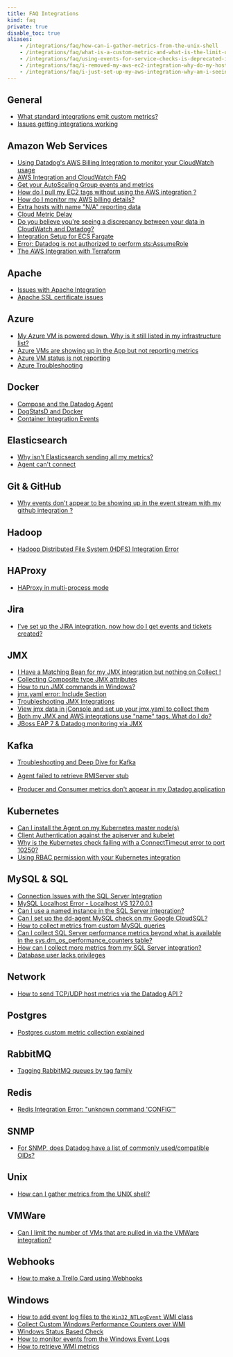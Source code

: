 ```yaml
---
title: FAQ Integrations
kind: faq
private: true
disable_toc: true
aliases:
    - /integrations/faq/how-can-i-gather-metrics-from-the-unix-shell
    - /integrations/faq/what-is-a-custom-metric-and-what-is-the-limit-on-the-number-of-custom-metrics-i-can-have
    - /integrations/faq/using-events-for-service-checks-is-deprecated-in-favor-of-monitors
    - /integrations/faq/i-removed-my-aws-ec2-integration-why-do-my-hosts-still-have-aws-tags
    - /integrations/faq/i-just-set-up-my-aws-integration-why-am-i-seeing-duplicate-hosts
---
```


## General

* [What standard integrations emit custom metrics?][1]
* [Issues getting integrations working][2]

## Amazon Web Services

* [Using Datadog's AWS Billing Integration to monitor your CloudWatch usage][3]
* [AWS Integration and CloudWatch FAQ][4]
* [Get your AutoScaling Group events and metrics][5]
* [How do I pull my EC2 tags without using the AWS integration ?][6]
* [How do I monitor my AWS billing details?][7]
* [Extra hosts with name "N/A" reporting data][8]
* [Cloud Metric Delay][9]
* [Do you believe you're seeing a discrepancy between your data in CloudWatch and Datadog?][10]
* [Integration Setup for ECS Fargate][11]
* [Error: Datadog is not authorized to perform sts:AssumeRole][12]
* [The AWS Integration with Terraform][13]

## Apache

* [Issues with Apache Integration][14]
* [Apache SSL certificate issues][15]

## Azure
* [My Azure VM is powered down. Why is it still listed in my infrastructure list?][16]
* [Azure VMs are showing up in the App but not reporting metrics][17]
* [Azure VM status is not reporting][18]
* [Azure Troubleshooting][19]

## Docker

* [Compose and the Datadog Agent][20]
* [DogStatsD and Docker][21]
* [Container Integration Events][22]

## Elasticsearch

* [Why isn't Elasticsearch sending all my metrics?][23]
* [Agent can't connect][24]

## Git & GitHub

* [Why events don't appear to be showing up in the event stream with my github integration ?][25]

## Hadoop
* [Hadoop Distributed File System (HDFS) Integration Error][26]

## HAProxy

* [HAProxy in multi-process mode][27]

## Jira
* [I've set up the JIRA integration, now how do I get events and tickets created?][28]

## JMX

* [I Have a Matching Bean for my JMX integration but nothing on Collect !][29]
* [Collecting Composite type JMX attributes][30]
* [How to run JMX commands in Windows?][31]
* [jmx.yaml error: Include Section][32]
* [Troubleshooting JMX Integrations][33]
* [View jmx data in jConsole and set up your jmx.yaml to collect them][34]
* [Both my JMX and AWS integrations use "name" tags. What do I do?][35]
* [JBoss EAP 7 & Datadog monitoring via JMX][36]

## Kafka

* [Troubleshooting and Deep Dive for Kafka][37]

* [Agent failed to retrieve RMIServer stub][38]
* [Producer and Consumer metrics don't appear in my Datadog application][39]

## Kubernetes

* [Can I install the Agent on my Kubernetes master node(s)][40]
* [Client Authentication against the apiserver and kubelet][41]
* [Why is the Kubernetes check failing with a ConnectTimeout error to port 10250?][42]
* [Using RBAC permission with your Kubernetes integration][43]

## MySQL & SQL

* [Connection Issues with the SQL Server Integration][44]
* [MySQL Localhost Error - Localhost VS 127.0.0.1][45]
* [Can I use a named instance in the SQL Server integration?][46]
* [Can I set up the dd-agent MySQL check on my Google CloudSQL?][47]
* [How to collect metrics from custom MySQL queries][48]
* [Can I collect SQL Server performance metrics beyond what is available in the sys.dm_os_performance_counters table?][49]
* [How can I collect more metrics from my SQL Server integration?][50]
* [Database user lacks privileges][51]

## Network
* [How to send TCP/UDP host metrics via the Datadog API ?][52]

## Postgres
* [Postgres custom metric collection explained][53]

## RabbitMQ

* [Tagging RabbitMQ queues by tag family][54]

## Redis

* [Redis Integration Error: "unknown command 'CONFIG'"][55]

## SNMP

* [For SNMP, does Datadog have a list of commonly used/compatible OIDs?  ][56]

## Unix
* [How can I gather metrics from the UNIX shell?][57]

## VMWare
* [Can I limit the number of VMs that are pulled in via the VMWare integration?][58]

## Webhooks
* [How to make a Trello Card using Webhooks][59]

## Windows

* [How to add event log files to the `Win32_NTLogEvent` WMI class][60]
* [Collect Custom Windows Performance Counters over WMI][61]
* [Windows Status Based Check][62]
* [How to monitor events from the Windows Event Logs][63]
* [How to retrieve WMI metrics][64]

[1]: /integrations/faq/what-standard-integrations-emit-custom-metrics
[2]: /integrations/faq/issues-getting-integrations-working
[3]: /integrations/faq/using-datadog-s-aws-billing-integration-to-monitor-your-cloudwatch-usage
[4]: /integrations/faq/aws-integration-and-cloudwatch-faq
[5]: /integrations/faq/get-your-autoscaling-group-events-and-metrics
[6]: /integrations/faq/how-do-i-pull-my-ec2-tags-without-using-the-aws-integration
[7]: /integrations/faq/how-do-i-monitor-my-aws-billing-details
[8]: /integrations/faq/extra-hosts-with-name-n-a-reporting-data
[9]: /integrations/faq/cloud-metric-delay
[10]: /integrations/faq/do-you-believe-you-re-seeing-a-discrepancy-between-your-data-in-cloudwatch-and-datadog
[11]: /integrations/faq/integration-setup-ecs-fargate
[12]: /integrations/faq/error-datadog-not-authorized-sts-assume-role
[13]: /integrations/faq/aws-integration-with-terraform
[14]: /integrations/faq/issues-with-apache-integration
[15]: /integrations/faq/apache-ssl-certificate-issues
[16]: /integrations/faq/my-azure-vm-is-powered-down-why-is-it-still-listed-in-my-infrastructure-list
[17]: /integrations/faq/azure-vms-are-showing-up-in-the-app-but-not-reporting-metrics
[18]: /integrations/faq/azure-vm-status-is-not-reporting
[19]: /integrations/faq/azure-troubleshooting
[20]: /integrations/faq/compose-and-the-datadog-agent
[21]: /integrations/faq/dogstatsd-and-docker
[22]: /integrations/faq/container-integration-event
[23]: /integrations/faq/why-isn-t-elasticsearch-sending-all-my-metrics
[24]: /integrations/faq/elastic-agent-can-t-connect
[25]: /integrations/faq/why-events-don-t-appear-to-be-showing-up-in-the-event-stream-with-my-github-integration
[26]: /integrations/faq/hadoop-distributed-file-system-hdfs-integration-error
[27]: /integrations/faq/haproxy-multi-process
[28]: /integrations/faq/i-ve-set-up-the-jira-integration-now-how-do-i-get-events-and-tickets-created
[29]: /integrations/faq/i-have-a-matching-bean-for-my-jmx-integration-but-nothing-on-collect
[30]: /integrations/faq/collecting-composite-type-jmx-attributes
[31]: /integrations/faq/how-to-run-jmx-commands-in-windows
[32]: /integrations/faq/jmx-yaml-error-include-section
[33]: /integrations/faq/troubleshooting-jmx-integrations
[34]: /integrations/faq/view-jmx-data-in-jconsole-and-set-up-your-jmx-yaml-to-collect-them
[35]: /integrations/faq/both-my-jmx-and-aws-integrations-use-name-tags-what-do-i-do
[36]: /integrations/faq/jboss-eap-7-datadog-monitoring-via-jmx
[37]: /integrations/faq/troubleshooting-and-deep-dive-for-kafka
[38]: /integrations/faq/agent-failed-to-retrieve-rmierver-stub
[39]: /integrations/faq/producer-and-consumer-metrics-don-t-appear-in-my-datadog-application
[40]: /integrations/faq/can-i-install-the-agent-on-my-kubernetes-master-node-s
[41]: /integrations/faq/client-authentication-against-the-apiserver-and-kubelet
[42]: /integrations/faq/why-is-the-kubernetes-check-failing-with-a-connecttimeout-error-to-port-10250
[43]: /integrations/faq/using-rbac-permission-with-your-kubernetes-integration
[44]: /integrations/faq/connection-issues-with-the-sql-server-integration
[45]: /integrations/faq/mysql-localhost-error-localhost-vs-127-0-0-1
[46]: /integrations/faq/can-i-use-a-named-instance-in-the-sql-server-integration
[47]: /integrations/faq/can-i-set-up-the-dd-agent-mysql-check-on-my-google-cloudsql
[48]: /integrations/faq/how-to-collect-metrics-from-custom-mysql-queries
[49]: /integrations/faq/can-i-collect-sql-server-performance-metrics-beyond-what-is-available-in-the-sys-dm-os-performance-counters-table-try-wmi
[50]: /integrations/faq/how-can-i-collect-more-metrics-from-my-sql-server-integration
[51]: /integrations/faq/database-user-lacks-privileges
[52]: /integrations/faq/how-to-send-tcp-udp-host-metrics-via-the-datadog-api
[53]: /integrations/faq/postgres-custom-metric-collection-explained
[54]: /integrations/faq/tagging-rabbitmq-queues-by-tag-family
[55]: /integrations/faq/redis-integration-error-unknown-command-config
[56]: /integrations/faq/for-snmp-does-datadog-have-a-list-of-commonly-used-compatible-oids
[57]: https://github.com/DataDog/Miscellany/tree/master/custom_check_shell
[58]: /integrations/faq/can-i-limit-the-number-of-vms-that-are-pulled-in-via-the-vmware-integration
[59]: /integrations/faq/how-to-make-trello-card-using-webhooks
[60]: /integrations/faq/how-to-add-event-log-files-to-the-win32-ntlogevent-wmi-class
[61]: /integrations/faq/collect-custom-windows-performance-counters-over-wmi
[62]: /integrations/faq/windows-status-based-check
[63]: /integrations/faq/how-to-monitor-events-from-the-windows-event-logs
[64]: /integrations/faq/how-to-retrieve-wmi-metrics
